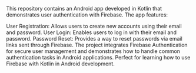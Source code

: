 This repository contains an Android app developed in Kotlin that demonstrates user authentication with Firebase. The app features:

User Registration: Allows users to create new accounts using their email and password.
User Login: Enables users to log in with their email and password.
Password Reset: Provides a way to reset passwords via email links sent through Firebase.
The project integrates Firebase Authentication for secure user management and demonstrates how to handle common authentication tasks in Android applications. Perfect for learning how to use Firebase with Kotlin in Android development.
